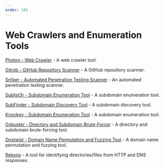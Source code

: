 ```yaml
---
order: 101
---
```

# Web Crawlers and Enumeration Tools

[Photon - Web Crawler](https://github.com/s0md3v/Photon) - A web crawler tool.

[Gitrob - GitHub Repository Scanner](https://github.com/michenriksen/gitrob) - A GitHub repository scanner.

[Sn1per - Automated Penetration Testing Scanner](https://github.com/1N3/Sn1per) - An automated penetration testing scanner.

[Sublist3r - Subdomain Enumeration Tool](https://github.com/aboul3la/Sublist3r) - A subdomain enumeration tool.

[SubFinder - Subdomain Discovery Tool](https://github.com/subfinder/subfinder) - A subdomain discovery tool.

[Knockpy - Subdomain Enumeration Tool](https://github.com/guelfoweb/knock) - A subdomain enumeration tool.

[Gobuster - Directory and Subdomain Brute-Forcer](https://github.com/OJ/gobuster) - A directory and subdomain brute-forcing tool.

[Dnstwist - Domain Name Permutation and Fuzzing Tool](https://github.com/elceef/dnstwist) - A domain name permutation and fuzzing tool.

[Rekono](https://github.com/pablosnt/rekono) - A tool for identifying directories/files from HTTP and DNS responses.
